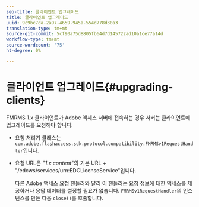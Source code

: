 ```yaml
---
seo-title: 클라이언트 업그레이드
title: 클라이언트 업그레이드
uuid: 9c9bc7da-2a97-4659-945a-554d778d30a3
translation-type: tm+mt
source-git-commit: 5cf90a75d8805fb64d7d145722ad10a1ce77a14d
workflow-type: tm+mt
source-wordcount: '75'
ht-degree: 0%

---
```



# 클라이언트 업그레이드{#upgrading-clients}

FMRMS 1.x 클라이언트가 Adobe 액세스 서버에 접속하는 경우 서버는 클라이언트에 업그레이드를 요청해야 합니다.

* 요청 처리기 클래스는 `com.adobe.flashaccess.sdk.protocol.compatibility.FMRMSv1RequestHandler`입니다.
* 요청 URL은 &quot;*1.x content*&quot;의 기본 URL + &quot;/edcws/services/urn:EDCLicenseService&quot;입니다.

   다른 Adobe 액세스 요청 핸들러와 달리 이 핸들러는 요청 정보에 대한 액세스를 제공하거나 응답 데이터를 설정할 필요가 없습니다. `FMRMSv1RequestHandler`의 인스턴스를 만든 다음 `close()`를 호출합니다.